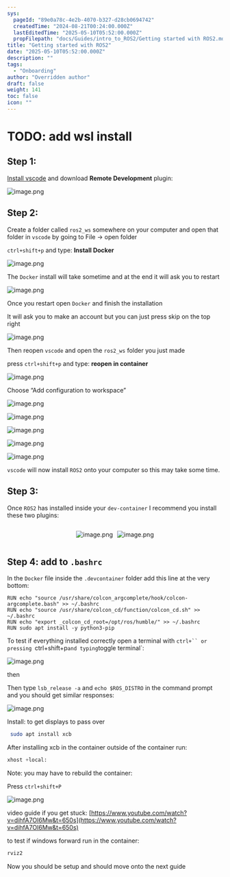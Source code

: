 ```yaml
---
sys:
  pageId: "89e0a78c-4e2b-4070-b327-d28cb0694742"
  createdTime: "2024-08-21T00:24:00.000Z"
  lastEditedTime: "2025-05-10T05:52:00.000Z"
  propFilepath: "docs/Guides/intro_to_ROS2/Getting started with ROS2.md"
title: "Getting started with ROS2"
date: "2025-05-10T05:52:00.000Z"
description: ""
tags:
  - "Onboarding"
author: "Overridden author"
draft: false
weight: 141
toc: false
icon: ""
---
```


# TODO: add wsl install

## Step 1:

[Install vscode](https://code.visualstudio.com/download) and download **Remote Development** plugin:

![image.png](https://prod-files-secure.s3.us-west-2.amazonaws.com/d518164a-d88e-44d1-a4ee-3adb3bd8bce0/efb52993-1881-4a40-b95e-6f020334f022/image.png?X-Amz-Algorithm=AWS4-HMAC-SHA256&X-Amz-Content-Sha256=UNSIGNED-PAYLOAD&X-Amz-Credential=ASIAZI2LB4667VZ364FH%2F20250602%2Fus-west-2%2Fs3%2Faws4_request&X-Amz-Date=20250602T190612Z&X-Amz-Expires=3600&X-Amz-Security-Token=IQoJb3JpZ2luX2VjECsaCXVzLXdlc3QtMiJHMEUCIQCc8TeA04yWHDEesmMIEV4KLujy8kvbyz2%2BUdC0xVLgKwIgdZZqyTm5oVfPQ8b7abf7tViNdVSKGGqK7GtRg2%2F97y4qiAQI9P%2F%2F%2F%2F%2F%2F%2F%2F%2F%2FARAAGgw2Mzc0MjMxODM4MDUiDCLwwcY5v956SljjvyrcA6X7qe%2FuJdhj1y39mmiKFrhYT8EIhkLQ%2FDMgycWw8VBBYc%2FpVZGQ187PrLlcf%2Fy8EI8jaBzmt5ur2SokkoG18mURptTOP%2BfXuGSeKzyvmIbD5Rz5%2BmEx1Wvn%2FPCxihZHMufmnodzS7%2Fvl579vnej9NxkcDXlaE%2FHvzqMISnXK8SqoI86UlosSHGy4sRSVcqAwJLoScUIvoBwj9ng6UVnNQ%2F8ic58ecJJSp0v6GpW4ftFuN%2F5U2TFaw19c44KgDhR5x9q0vD%2FbkgjJKOxbUPyodcIeNeMpSXrS9vEnWbckHCcU%2BX%2FrLIIlIJiYd1DZitRHzbVr5s0QGaXTdau%2B6o6jgtXmV%2FYpPWKwIGUusJ69qTE4C4PqYnmOmgjxyDZ%2BEYm1ZLbhtEy7mzImIDNeP7RYeNRy4KzxXNwN4%2Ftn1X0ZXm%2B54sxQaHeMHDPVgVVi7Q5FT19%2BVHIj3ikTh%2BdFN9anT87T0GhmnEusWoyUP8gVq9R2aiU%2BT7rbyGEk4iN%2BD%2BwvbApWzfmHWg57c7mpVlIc%2BcWK9J8lBy%2BxwFvSmMMcqejdoTJBnZ777%2BW3FiDmjqgXnyy3x6uPOTKr7NXdzyvtunk37bUF36APRAVbMorAhj%2FLfj3sxq3n6mfc%2B%2BOMIDi98EGOqUBxfeBPDCZburV%2BnEDMQRhA5EAtmduFpSNit96LOPI694stDbVFxaw7ZJvdqysuTpyulJcw3nUXNC%2Bkhvr3df0l%2BnFJ2esp5wmJFULsdqDQRVCn%2FpGOmelzBbCYQfICMRPEox5b9SYLWq0FM2hP%2FIzF7sry9eQMW6ZdqyC%2F6DbLjLR76by4oYJ3ixWguFKKXW82HKOQ3lVngCUOJqzFXSE0iG0d%2F4G&X-Amz-Signature=de58f1ca7f5d14a2f41aa00d84bca342f6f7dda7ab69caa4108f36ad973a6922&X-Amz-SignedHeaders=host&x-id=GetObject)

## Step 2:

Create a folder called `ros2_ws` somewhere on your computer and open that folder in `vscode` by going to File → open folder 

`ctrl+shift+p` and type: **Install Docker**

![image.png](https://prod-files-secure.s3.us-west-2.amazonaws.com/d518164a-d88e-44d1-a4ee-3adb3bd8bce0/2269dc0e-1cd5-47ff-bceb-c04ad9b2eab0/image.png?X-Amz-Algorithm=AWS4-HMAC-SHA256&X-Amz-Content-Sha256=UNSIGNED-PAYLOAD&X-Amz-Credential=ASIAZI2LB4667VZ364FH%2F20250602%2Fus-west-2%2Fs3%2Faws4_request&X-Amz-Date=20250602T190612Z&X-Amz-Expires=3600&X-Amz-Security-Token=IQoJb3JpZ2luX2VjECsaCXVzLXdlc3QtMiJHMEUCIQCc8TeA04yWHDEesmMIEV4KLujy8kvbyz2%2BUdC0xVLgKwIgdZZqyTm5oVfPQ8b7abf7tViNdVSKGGqK7GtRg2%2F97y4qiAQI9P%2F%2F%2F%2F%2F%2F%2F%2F%2F%2FARAAGgw2Mzc0MjMxODM4MDUiDCLwwcY5v956SljjvyrcA6X7qe%2FuJdhj1y39mmiKFrhYT8EIhkLQ%2FDMgycWw8VBBYc%2FpVZGQ187PrLlcf%2Fy8EI8jaBzmt5ur2SokkoG18mURptTOP%2BfXuGSeKzyvmIbD5Rz5%2BmEx1Wvn%2FPCxihZHMufmnodzS7%2Fvl579vnej9NxkcDXlaE%2FHvzqMISnXK8SqoI86UlosSHGy4sRSVcqAwJLoScUIvoBwj9ng6UVnNQ%2F8ic58ecJJSp0v6GpW4ftFuN%2F5U2TFaw19c44KgDhR5x9q0vD%2FbkgjJKOxbUPyodcIeNeMpSXrS9vEnWbckHCcU%2BX%2FrLIIlIJiYd1DZitRHzbVr5s0QGaXTdau%2B6o6jgtXmV%2FYpPWKwIGUusJ69qTE4C4PqYnmOmgjxyDZ%2BEYm1ZLbhtEy7mzImIDNeP7RYeNRy4KzxXNwN4%2Ftn1X0ZXm%2B54sxQaHeMHDPVgVVi7Q5FT19%2BVHIj3ikTh%2BdFN9anT87T0GhmnEusWoyUP8gVq9R2aiU%2BT7rbyGEk4iN%2BD%2BwvbApWzfmHWg57c7mpVlIc%2BcWK9J8lBy%2BxwFvSmMMcqejdoTJBnZ777%2BW3FiDmjqgXnyy3x6uPOTKr7NXdzyvtunk37bUF36APRAVbMorAhj%2FLfj3sxq3n6mfc%2B%2BOMIDi98EGOqUBxfeBPDCZburV%2BnEDMQRhA5EAtmduFpSNit96LOPI694stDbVFxaw7ZJvdqysuTpyulJcw3nUXNC%2Bkhvr3df0l%2BnFJ2esp5wmJFULsdqDQRVCn%2FpGOmelzBbCYQfICMRPEox5b9SYLWq0FM2hP%2FIzF7sry9eQMW6ZdqyC%2F6DbLjLR76by4oYJ3ixWguFKKXW82HKOQ3lVngCUOJqzFXSE0iG0d%2F4G&X-Amz-Signature=39aae0bd4a78c463d3da5b9feb240a0323e21b7d0a16b9965fdb220b4e088989&X-Amz-SignedHeaders=host&x-id=GetObject)

The `Docker` install will take sometime and at the end it will ask you to restart

![image.png](https://prod-files-secure.s3.us-west-2.amazonaws.com/d518164a-d88e-44d1-a4ee-3adb3bd8bce0/ed233f78-be33-4b1f-b89c-9c346c0e961e/image.png?X-Amz-Algorithm=AWS4-HMAC-SHA256&X-Amz-Content-Sha256=UNSIGNED-PAYLOAD&X-Amz-Credential=ASIAZI2LB4667VZ364FH%2F20250602%2Fus-west-2%2Fs3%2Faws4_request&X-Amz-Date=20250602T190612Z&X-Amz-Expires=3600&X-Amz-Security-Token=IQoJb3JpZ2luX2VjECsaCXVzLXdlc3QtMiJHMEUCIQCc8TeA04yWHDEesmMIEV4KLujy8kvbyz2%2BUdC0xVLgKwIgdZZqyTm5oVfPQ8b7abf7tViNdVSKGGqK7GtRg2%2F97y4qiAQI9P%2F%2F%2F%2F%2F%2F%2F%2F%2F%2FARAAGgw2Mzc0MjMxODM4MDUiDCLwwcY5v956SljjvyrcA6X7qe%2FuJdhj1y39mmiKFrhYT8EIhkLQ%2FDMgycWw8VBBYc%2FpVZGQ187PrLlcf%2Fy8EI8jaBzmt5ur2SokkoG18mURptTOP%2BfXuGSeKzyvmIbD5Rz5%2BmEx1Wvn%2FPCxihZHMufmnodzS7%2Fvl579vnej9NxkcDXlaE%2FHvzqMISnXK8SqoI86UlosSHGy4sRSVcqAwJLoScUIvoBwj9ng6UVnNQ%2F8ic58ecJJSp0v6GpW4ftFuN%2F5U2TFaw19c44KgDhR5x9q0vD%2FbkgjJKOxbUPyodcIeNeMpSXrS9vEnWbckHCcU%2BX%2FrLIIlIJiYd1DZitRHzbVr5s0QGaXTdau%2B6o6jgtXmV%2FYpPWKwIGUusJ69qTE4C4PqYnmOmgjxyDZ%2BEYm1ZLbhtEy7mzImIDNeP7RYeNRy4KzxXNwN4%2Ftn1X0ZXm%2B54sxQaHeMHDPVgVVi7Q5FT19%2BVHIj3ikTh%2BdFN9anT87T0GhmnEusWoyUP8gVq9R2aiU%2BT7rbyGEk4iN%2BD%2BwvbApWzfmHWg57c7mpVlIc%2BcWK9J8lBy%2BxwFvSmMMcqejdoTJBnZ777%2BW3FiDmjqgXnyy3x6uPOTKr7NXdzyvtunk37bUF36APRAVbMorAhj%2FLfj3sxq3n6mfc%2B%2BOMIDi98EGOqUBxfeBPDCZburV%2BnEDMQRhA5EAtmduFpSNit96LOPI694stDbVFxaw7ZJvdqysuTpyulJcw3nUXNC%2Bkhvr3df0l%2BnFJ2esp5wmJFULsdqDQRVCn%2FpGOmelzBbCYQfICMRPEox5b9SYLWq0FM2hP%2FIzF7sry9eQMW6ZdqyC%2F6DbLjLR76by4oYJ3ixWguFKKXW82HKOQ3lVngCUOJqzFXSE0iG0d%2F4G&X-Amz-Signature=96b50711549520c3d46074c96003c135f5600c5268e881e0a827ac24b3146f85&X-Amz-SignedHeaders=host&x-id=GetObject)

Once you restart open `Docker` and finish the installation

It will ask you to make an account but you can just press skip on the top right

![image.png](https://prod-files-secure.s3.us-west-2.amazonaws.com/d518164a-d88e-44d1-a4ee-3adb3bd8bce0/21010ad9-1659-4fd9-9f59-9932a09b2a3d/image.png?X-Amz-Algorithm=AWS4-HMAC-SHA256&X-Amz-Content-Sha256=UNSIGNED-PAYLOAD&X-Amz-Credential=ASIAZI2LB4667VZ364FH%2F20250602%2Fus-west-2%2Fs3%2Faws4_request&X-Amz-Date=20250602T190612Z&X-Amz-Expires=3600&X-Amz-Security-Token=IQoJb3JpZ2luX2VjECsaCXVzLXdlc3QtMiJHMEUCIQCc8TeA04yWHDEesmMIEV4KLujy8kvbyz2%2BUdC0xVLgKwIgdZZqyTm5oVfPQ8b7abf7tViNdVSKGGqK7GtRg2%2F97y4qiAQI9P%2F%2F%2F%2F%2F%2F%2F%2F%2F%2FARAAGgw2Mzc0MjMxODM4MDUiDCLwwcY5v956SljjvyrcA6X7qe%2FuJdhj1y39mmiKFrhYT8EIhkLQ%2FDMgycWw8VBBYc%2FpVZGQ187PrLlcf%2Fy8EI8jaBzmt5ur2SokkoG18mURptTOP%2BfXuGSeKzyvmIbD5Rz5%2BmEx1Wvn%2FPCxihZHMufmnodzS7%2Fvl579vnej9NxkcDXlaE%2FHvzqMISnXK8SqoI86UlosSHGy4sRSVcqAwJLoScUIvoBwj9ng6UVnNQ%2F8ic58ecJJSp0v6GpW4ftFuN%2F5U2TFaw19c44KgDhR5x9q0vD%2FbkgjJKOxbUPyodcIeNeMpSXrS9vEnWbckHCcU%2BX%2FrLIIlIJiYd1DZitRHzbVr5s0QGaXTdau%2B6o6jgtXmV%2FYpPWKwIGUusJ69qTE4C4PqYnmOmgjxyDZ%2BEYm1ZLbhtEy7mzImIDNeP7RYeNRy4KzxXNwN4%2Ftn1X0ZXm%2B54sxQaHeMHDPVgVVi7Q5FT19%2BVHIj3ikTh%2BdFN9anT87T0GhmnEusWoyUP8gVq9R2aiU%2BT7rbyGEk4iN%2BD%2BwvbApWzfmHWg57c7mpVlIc%2BcWK9J8lBy%2BxwFvSmMMcqejdoTJBnZ777%2BW3FiDmjqgXnyy3x6uPOTKr7NXdzyvtunk37bUF36APRAVbMorAhj%2FLfj3sxq3n6mfc%2B%2BOMIDi98EGOqUBxfeBPDCZburV%2BnEDMQRhA5EAtmduFpSNit96LOPI694stDbVFxaw7ZJvdqysuTpyulJcw3nUXNC%2Bkhvr3df0l%2BnFJ2esp5wmJFULsdqDQRVCn%2FpGOmelzBbCYQfICMRPEox5b9SYLWq0FM2hP%2FIzF7sry9eQMW6ZdqyC%2F6DbLjLR76by4oYJ3ixWguFKKXW82HKOQ3lVngCUOJqzFXSE0iG0d%2F4G&X-Amz-Signature=3c7d3d5f96e99b3f42c033267d79acd82e61ce9e1f7788b33e21d978e9648053&X-Amz-SignedHeaders=host&x-id=GetObject)

Then reopen `vscode` and open the `ros2_ws` folder you just made

press `ctrl+shift+p` and type: **reopen in container**

![image.png](https://prod-files-secure.s3.us-west-2.amazonaws.com/d518164a-d88e-44d1-a4ee-3adb3bd8bce0/4e93b8c2-41ad-488c-8095-c74205196118/image.png?X-Amz-Algorithm=AWS4-HMAC-SHA256&X-Amz-Content-Sha256=UNSIGNED-PAYLOAD&X-Amz-Credential=ASIAZI2LB4667VZ364FH%2F20250602%2Fus-west-2%2Fs3%2Faws4_request&X-Amz-Date=20250602T190612Z&X-Amz-Expires=3600&X-Amz-Security-Token=IQoJb3JpZ2luX2VjECsaCXVzLXdlc3QtMiJHMEUCIQCc8TeA04yWHDEesmMIEV4KLujy8kvbyz2%2BUdC0xVLgKwIgdZZqyTm5oVfPQ8b7abf7tViNdVSKGGqK7GtRg2%2F97y4qiAQI9P%2F%2F%2F%2F%2F%2F%2F%2F%2F%2FARAAGgw2Mzc0MjMxODM4MDUiDCLwwcY5v956SljjvyrcA6X7qe%2FuJdhj1y39mmiKFrhYT8EIhkLQ%2FDMgycWw8VBBYc%2FpVZGQ187PrLlcf%2Fy8EI8jaBzmt5ur2SokkoG18mURptTOP%2BfXuGSeKzyvmIbD5Rz5%2BmEx1Wvn%2FPCxihZHMufmnodzS7%2Fvl579vnej9NxkcDXlaE%2FHvzqMISnXK8SqoI86UlosSHGy4sRSVcqAwJLoScUIvoBwj9ng6UVnNQ%2F8ic58ecJJSp0v6GpW4ftFuN%2F5U2TFaw19c44KgDhR5x9q0vD%2FbkgjJKOxbUPyodcIeNeMpSXrS9vEnWbckHCcU%2BX%2FrLIIlIJiYd1DZitRHzbVr5s0QGaXTdau%2B6o6jgtXmV%2FYpPWKwIGUusJ69qTE4C4PqYnmOmgjxyDZ%2BEYm1ZLbhtEy7mzImIDNeP7RYeNRy4KzxXNwN4%2Ftn1X0ZXm%2B54sxQaHeMHDPVgVVi7Q5FT19%2BVHIj3ikTh%2BdFN9anT87T0GhmnEusWoyUP8gVq9R2aiU%2BT7rbyGEk4iN%2BD%2BwvbApWzfmHWg57c7mpVlIc%2BcWK9J8lBy%2BxwFvSmMMcqejdoTJBnZ777%2BW3FiDmjqgXnyy3x6uPOTKr7NXdzyvtunk37bUF36APRAVbMorAhj%2FLfj3sxq3n6mfc%2B%2BOMIDi98EGOqUBxfeBPDCZburV%2BnEDMQRhA5EAtmduFpSNit96LOPI694stDbVFxaw7ZJvdqysuTpyulJcw3nUXNC%2Bkhvr3df0l%2BnFJ2esp5wmJFULsdqDQRVCn%2FpGOmelzBbCYQfICMRPEox5b9SYLWq0FM2hP%2FIzF7sry9eQMW6ZdqyC%2F6DbLjLR76by4oYJ3ixWguFKKXW82HKOQ3lVngCUOJqzFXSE0iG0d%2F4G&X-Amz-Signature=67e9812cf1f2c6a89e480805d0432235cd8594d33867fca71219406bd0fe4818&X-Amz-SignedHeaders=host&x-id=GetObject)

Choose “Add configuration to workspace”

![image.png](https://prod-files-secure.s3.us-west-2.amazonaws.com/d518164a-d88e-44d1-a4ee-3adb3bd8bce0/9560b282-5060-4989-ba37-97e7b2c22476/image.png?X-Amz-Algorithm=AWS4-HMAC-SHA256&X-Amz-Content-Sha256=UNSIGNED-PAYLOAD&X-Amz-Credential=ASIAZI2LB4667VZ364FH%2F20250602%2Fus-west-2%2Fs3%2Faws4_request&X-Amz-Date=20250602T190612Z&X-Amz-Expires=3600&X-Amz-Security-Token=IQoJb3JpZ2luX2VjECsaCXVzLXdlc3QtMiJHMEUCIQCc8TeA04yWHDEesmMIEV4KLujy8kvbyz2%2BUdC0xVLgKwIgdZZqyTm5oVfPQ8b7abf7tViNdVSKGGqK7GtRg2%2F97y4qiAQI9P%2F%2F%2F%2F%2F%2F%2F%2F%2F%2FARAAGgw2Mzc0MjMxODM4MDUiDCLwwcY5v956SljjvyrcA6X7qe%2FuJdhj1y39mmiKFrhYT8EIhkLQ%2FDMgycWw8VBBYc%2FpVZGQ187PrLlcf%2Fy8EI8jaBzmt5ur2SokkoG18mURptTOP%2BfXuGSeKzyvmIbD5Rz5%2BmEx1Wvn%2FPCxihZHMufmnodzS7%2Fvl579vnej9NxkcDXlaE%2FHvzqMISnXK8SqoI86UlosSHGy4sRSVcqAwJLoScUIvoBwj9ng6UVnNQ%2F8ic58ecJJSp0v6GpW4ftFuN%2F5U2TFaw19c44KgDhR5x9q0vD%2FbkgjJKOxbUPyodcIeNeMpSXrS9vEnWbckHCcU%2BX%2FrLIIlIJiYd1DZitRHzbVr5s0QGaXTdau%2B6o6jgtXmV%2FYpPWKwIGUusJ69qTE4C4PqYnmOmgjxyDZ%2BEYm1ZLbhtEy7mzImIDNeP7RYeNRy4KzxXNwN4%2Ftn1X0ZXm%2B54sxQaHeMHDPVgVVi7Q5FT19%2BVHIj3ikTh%2BdFN9anT87T0GhmnEusWoyUP8gVq9R2aiU%2BT7rbyGEk4iN%2BD%2BwvbApWzfmHWg57c7mpVlIc%2BcWK9J8lBy%2BxwFvSmMMcqejdoTJBnZ777%2BW3FiDmjqgXnyy3x6uPOTKr7NXdzyvtunk37bUF36APRAVbMorAhj%2FLfj3sxq3n6mfc%2B%2BOMIDi98EGOqUBxfeBPDCZburV%2BnEDMQRhA5EAtmduFpSNit96LOPI694stDbVFxaw7ZJvdqysuTpyulJcw3nUXNC%2Bkhvr3df0l%2BnFJ2esp5wmJFULsdqDQRVCn%2FpGOmelzBbCYQfICMRPEox5b9SYLWq0FM2hP%2FIzF7sry9eQMW6ZdqyC%2F6DbLjLR76by4oYJ3ixWguFKKXW82HKOQ3lVngCUOJqzFXSE0iG0d%2F4G&X-Amz-Signature=eb5a37b9601dac0373caa20c855bd8fdb6a609e36b0e01c42d4416648edad39b&X-Amz-SignedHeaders=host&x-id=GetObject)

![image.png](https://prod-files-secure.s3.us-west-2.amazonaws.com/d518164a-d88e-44d1-a4ee-3adb3bd8bce0/2ee63f81-886b-48e8-a553-dc6e5eac99e4/image.png?X-Amz-Algorithm=AWS4-HMAC-SHA256&X-Amz-Content-Sha256=UNSIGNED-PAYLOAD&X-Amz-Credential=ASIAZI2LB4667VZ364FH%2F20250602%2Fus-west-2%2Fs3%2Faws4_request&X-Amz-Date=20250602T190612Z&X-Amz-Expires=3600&X-Amz-Security-Token=IQoJb3JpZ2luX2VjECsaCXVzLXdlc3QtMiJHMEUCIQCc8TeA04yWHDEesmMIEV4KLujy8kvbyz2%2BUdC0xVLgKwIgdZZqyTm5oVfPQ8b7abf7tViNdVSKGGqK7GtRg2%2F97y4qiAQI9P%2F%2F%2F%2F%2F%2F%2F%2F%2F%2FARAAGgw2Mzc0MjMxODM4MDUiDCLwwcY5v956SljjvyrcA6X7qe%2FuJdhj1y39mmiKFrhYT8EIhkLQ%2FDMgycWw8VBBYc%2FpVZGQ187PrLlcf%2Fy8EI8jaBzmt5ur2SokkoG18mURptTOP%2BfXuGSeKzyvmIbD5Rz5%2BmEx1Wvn%2FPCxihZHMufmnodzS7%2Fvl579vnej9NxkcDXlaE%2FHvzqMISnXK8SqoI86UlosSHGy4sRSVcqAwJLoScUIvoBwj9ng6UVnNQ%2F8ic58ecJJSp0v6GpW4ftFuN%2F5U2TFaw19c44KgDhR5x9q0vD%2FbkgjJKOxbUPyodcIeNeMpSXrS9vEnWbckHCcU%2BX%2FrLIIlIJiYd1DZitRHzbVr5s0QGaXTdau%2B6o6jgtXmV%2FYpPWKwIGUusJ69qTE4C4PqYnmOmgjxyDZ%2BEYm1ZLbhtEy7mzImIDNeP7RYeNRy4KzxXNwN4%2Ftn1X0ZXm%2B54sxQaHeMHDPVgVVi7Q5FT19%2BVHIj3ikTh%2BdFN9anT87T0GhmnEusWoyUP8gVq9R2aiU%2BT7rbyGEk4iN%2BD%2BwvbApWzfmHWg57c7mpVlIc%2BcWK9J8lBy%2BxwFvSmMMcqejdoTJBnZ777%2BW3FiDmjqgXnyy3x6uPOTKr7NXdzyvtunk37bUF36APRAVbMorAhj%2FLfj3sxq3n6mfc%2B%2BOMIDi98EGOqUBxfeBPDCZburV%2BnEDMQRhA5EAtmduFpSNit96LOPI694stDbVFxaw7ZJvdqysuTpyulJcw3nUXNC%2Bkhvr3df0l%2BnFJ2esp5wmJFULsdqDQRVCn%2FpGOmelzBbCYQfICMRPEox5b9SYLWq0FM2hP%2FIzF7sry9eQMW6ZdqyC%2F6DbLjLR76by4oYJ3ixWguFKKXW82HKOQ3lVngCUOJqzFXSE0iG0d%2F4G&X-Amz-Signature=6b5ef0d2515735b242fac47f1c9c0c9d2ffe8f3206467b8542270f4de2109a4c&X-Amz-SignedHeaders=host&x-id=GetObject)

![image.png](https://prod-files-secure.s3.us-west-2.amazonaws.com/d518164a-d88e-44d1-a4ee-3adb3bd8bce0/ae1580b2-b048-407e-aed9-b584224a7a04/image.png?X-Amz-Algorithm=AWS4-HMAC-SHA256&X-Amz-Content-Sha256=UNSIGNED-PAYLOAD&X-Amz-Credential=ASIAZI2LB4667VZ364FH%2F20250602%2Fus-west-2%2Fs3%2Faws4_request&X-Amz-Date=20250602T190612Z&X-Amz-Expires=3600&X-Amz-Security-Token=IQoJb3JpZ2luX2VjECsaCXVzLXdlc3QtMiJHMEUCIQCc8TeA04yWHDEesmMIEV4KLujy8kvbyz2%2BUdC0xVLgKwIgdZZqyTm5oVfPQ8b7abf7tViNdVSKGGqK7GtRg2%2F97y4qiAQI9P%2F%2F%2F%2F%2F%2F%2F%2F%2F%2FARAAGgw2Mzc0MjMxODM4MDUiDCLwwcY5v956SljjvyrcA6X7qe%2FuJdhj1y39mmiKFrhYT8EIhkLQ%2FDMgycWw8VBBYc%2FpVZGQ187PrLlcf%2Fy8EI8jaBzmt5ur2SokkoG18mURptTOP%2BfXuGSeKzyvmIbD5Rz5%2BmEx1Wvn%2FPCxihZHMufmnodzS7%2Fvl579vnej9NxkcDXlaE%2FHvzqMISnXK8SqoI86UlosSHGy4sRSVcqAwJLoScUIvoBwj9ng6UVnNQ%2F8ic58ecJJSp0v6GpW4ftFuN%2F5U2TFaw19c44KgDhR5x9q0vD%2FbkgjJKOxbUPyodcIeNeMpSXrS9vEnWbckHCcU%2BX%2FrLIIlIJiYd1DZitRHzbVr5s0QGaXTdau%2B6o6jgtXmV%2FYpPWKwIGUusJ69qTE4C4PqYnmOmgjxyDZ%2BEYm1ZLbhtEy7mzImIDNeP7RYeNRy4KzxXNwN4%2Ftn1X0ZXm%2B54sxQaHeMHDPVgVVi7Q5FT19%2BVHIj3ikTh%2BdFN9anT87T0GhmnEusWoyUP8gVq9R2aiU%2BT7rbyGEk4iN%2BD%2BwvbApWzfmHWg57c7mpVlIc%2BcWK9J8lBy%2BxwFvSmMMcqejdoTJBnZ777%2BW3FiDmjqgXnyy3x6uPOTKr7NXdzyvtunk37bUF36APRAVbMorAhj%2FLfj3sxq3n6mfc%2B%2BOMIDi98EGOqUBxfeBPDCZburV%2BnEDMQRhA5EAtmduFpSNit96LOPI694stDbVFxaw7ZJvdqysuTpyulJcw3nUXNC%2Bkhvr3df0l%2BnFJ2esp5wmJFULsdqDQRVCn%2FpGOmelzBbCYQfICMRPEox5b9SYLWq0FM2hP%2FIzF7sry9eQMW6ZdqyC%2F6DbLjLR76by4oYJ3ixWguFKKXW82HKOQ3lVngCUOJqzFXSE0iG0d%2F4G&X-Amz-Signature=bd4366b066603c94b745aaed30de3a262f811ed3a1a38d5a3ce842296f0ce46f&X-Amz-SignedHeaders=host&x-id=GetObject)

![image.png](https://prod-files-secure.s3.us-west-2.amazonaws.com/d518164a-d88e-44d1-a4ee-3adb3bd8bce0/53255b28-f75e-430f-b9e3-c0ac8577e42b/image.png?X-Amz-Algorithm=AWS4-HMAC-SHA256&X-Amz-Content-Sha256=UNSIGNED-PAYLOAD&X-Amz-Credential=ASIAZI2LB4667VZ364FH%2F20250602%2Fus-west-2%2Fs3%2Faws4_request&X-Amz-Date=20250602T190612Z&X-Amz-Expires=3600&X-Amz-Security-Token=IQoJb3JpZ2luX2VjECsaCXVzLXdlc3QtMiJHMEUCIQCc8TeA04yWHDEesmMIEV4KLujy8kvbyz2%2BUdC0xVLgKwIgdZZqyTm5oVfPQ8b7abf7tViNdVSKGGqK7GtRg2%2F97y4qiAQI9P%2F%2F%2F%2F%2F%2F%2F%2F%2F%2FARAAGgw2Mzc0MjMxODM4MDUiDCLwwcY5v956SljjvyrcA6X7qe%2FuJdhj1y39mmiKFrhYT8EIhkLQ%2FDMgycWw8VBBYc%2FpVZGQ187PrLlcf%2Fy8EI8jaBzmt5ur2SokkoG18mURptTOP%2BfXuGSeKzyvmIbD5Rz5%2BmEx1Wvn%2FPCxihZHMufmnodzS7%2Fvl579vnej9NxkcDXlaE%2FHvzqMISnXK8SqoI86UlosSHGy4sRSVcqAwJLoScUIvoBwj9ng6UVnNQ%2F8ic58ecJJSp0v6GpW4ftFuN%2F5U2TFaw19c44KgDhR5x9q0vD%2FbkgjJKOxbUPyodcIeNeMpSXrS9vEnWbckHCcU%2BX%2FrLIIlIJiYd1DZitRHzbVr5s0QGaXTdau%2B6o6jgtXmV%2FYpPWKwIGUusJ69qTE4C4PqYnmOmgjxyDZ%2BEYm1ZLbhtEy7mzImIDNeP7RYeNRy4KzxXNwN4%2Ftn1X0ZXm%2B54sxQaHeMHDPVgVVi7Q5FT19%2BVHIj3ikTh%2BdFN9anT87T0GhmnEusWoyUP8gVq9R2aiU%2BT7rbyGEk4iN%2BD%2BwvbApWzfmHWg57c7mpVlIc%2BcWK9J8lBy%2BxwFvSmMMcqejdoTJBnZ777%2BW3FiDmjqgXnyy3x6uPOTKr7NXdzyvtunk37bUF36APRAVbMorAhj%2FLfj3sxq3n6mfc%2B%2BOMIDi98EGOqUBxfeBPDCZburV%2BnEDMQRhA5EAtmduFpSNit96LOPI694stDbVFxaw7ZJvdqysuTpyulJcw3nUXNC%2Bkhvr3df0l%2BnFJ2esp5wmJFULsdqDQRVCn%2FpGOmelzBbCYQfICMRPEox5b9SYLWq0FM2hP%2FIzF7sry9eQMW6ZdqyC%2F6DbLjLR76by4oYJ3ixWguFKKXW82HKOQ3lVngCUOJqzFXSE0iG0d%2F4G&X-Amz-Signature=bf5bc6c82ea8188f71abc08cca67ec301578d03bdf4d5731c9e65ae83fdf45ee&X-Amz-SignedHeaders=host&x-id=GetObject)

![image.png](https://prod-files-secure.s3.us-west-2.amazonaws.com/d518164a-d88e-44d1-a4ee-3adb3bd8bce0/7c562767-5af9-4ffb-97d1-327bcdf4ee00/image.png?X-Amz-Algorithm=AWS4-HMAC-SHA256&X-Amz-Content-Sha256=UNSIGNED-PAYLOAD&X-Amz-Credential=ASIAZI2LB4667VZ364FH%2F20250602%2Fus-west-2%2Fs3%2Faws4_request&X-Amz-Date=20250602T190612Z&X-Amz-Expires=3600&X-Amz-Security-Token=IQoJb3JpZ2luX2VjECsaCXVzLXdlc3QtMiJHMEUCIQCc8TeA04yWHDEesmMIEV4KLujy8kvbyz2%2BUdC0xVLgKwIgdZZqyTm5oVfPQ8b7abf7tViNdVSKGGqK7GtRg2%2F97y4qiAQI9P%2F%2F%2F%2F%2F%2F%2F%2F%2F%2FARAAGgw2Mzc0MjMxODM4MDUiDCLwwcY5v956SljjvyrcA6X7qe%2FuJdhj1y39mmiKFrhYT8EIhkLQ%2FDMgycWw8VBBYc%2FpVZGQ187PrLlcf%2Fy8EI8jaBzmt5ur2SokkoG18mURptTOP%2BfXuGSeKzyvmIbD5Rz5%2BmEx1Wvn%2FPCxihZHMufmnodzS7%2Fvl579vnej9NxkcDXlaE%2FHvzqMISnXK8SqoI86UlosSHGy4sRSVcqAwJLoScUIvoBwj9ng6UVnNQ%2F8ic58ecJJSp0v6GpW4ftFuN%2F5U2TFaw19c44KgDhR5x9q0vD%2FbkgjJKOxbUPyodcIeNeMpSXrS9vEnWbckHCcU%2BX%2FrLIIlIJiYd1DZitRHzbVr5s0QGaXTdau%2B6o6jgtXmV%2FYpPWKwIGUusJ69qTE4C4PqYnmOmgjxyDZ%2BEYm1ZLbhtEy7mzImIDNeP7RYeNRy4KzxXNwN4%2Ftn1X0ZXm%2B54sxQaHeMHDPVgVVi7Q5FT19%2BVHIj3ikTh%2BdFN9anT87T0GhmnEusWoyUP8gVq9R2aiU%2BT7rbyGEk4iN%2BD%2BwvbApWzfmHWg57c7mpVlIc%2BcWK9J8lBy%2BxwFvSmMMcqejdoTJBnZ777%2BW3FiDmjqgXnyy3x6uPOTKr7NXdzyvtunk37bUF36APRAVbMorAhj%2FLfj3sxq3n6mfc%2B%2BOMIDi98EGOqUBxfeBPDCZburV%2BnEDMQRhA5EAtmduFpSNit96LOPI694stDbVFxaw7ZJvdqysuTpyulJcw3nUXNC%2Bkhvr3df0l%2BnFJ2esp5wmJFULsdqDQRVCn%2FpGOmelzBbCYQfICMRPEox5b9SYLWq0FM2hP%2FIzF7sry9eQMW6ZdqyC%2F6DbLjLR76by4oYJ3ixWguFKKXW82HKOQ3lVngCUOJqzFXSE0iG0d%2F4G&X-Amz-Signature=733d04cb6130741caa08944e75ead4b09d888851cd90970ab6221db2d702747d&X-Amz-SignedHeaders=host&x-id=GetObject)

`vscode` will now install `ROS2` onto your computer so this may take some time.

## Step 3:

Once `ROS2` has installed inside your `dev-container` I recommend you install these two plugins:

<div style="display: flex;flex-direction: row; column-gap:10px; max-width: 630px;justify-content: center;">
<div>

![image.png](https://prod-files-secure.s3.us-west-2.amazonaws.com/d518164a-d88e-44d1-a4ee-3adb3bd8bce0/3fc3d550-5a54-4ba1-ba6b-faa01cdb7369/image.png?X-Amz-Algorithm=AWS4-HMAC-SHA256&X-Amz-Content-Sha256=UNSIGNED-PAYLOAD&X-Amz-Credential=ASIAZI2LB466SU2IRFAJ%2F20250602%2Fus-west-2%2Fs3%2Faws4_request&X-Amz-Date=20250602T190619Z&X-Amz-Expires=3600&X-Amz-Security-Token=IQoJb3JpZ2luX2VjECsaCXVzLXdlc3QtMiJGMEQCIDulz0VCUd55BOs4%2FDcRlTxPBIC91SxyhkDXmgVC%2BLZ%2BAiBFgsytCL0wCcYRlCDg96Ln1ojyMAMgGuklI%2Bw9dp45EiqIBAj0%2F%2F%2F%2F%2F%2F%2F%2F%2F%2F8BEAAaDDYzNzQyMzE4MzgwNSIMFTSFrSKb5%2BESgGDJKtwDy6VSFvK%2FUUZew1bw170Wt0tixzR7HDH8V4Zj6O%2Fa6Mr0wAObMgOvWzItYDYCBIJNCbw9wgJ9X93zOvA1K5UQu2OElMqoUfLpw6DUvGO4HvTV%2BF%2FFs%2BEnsux%2FwihHFn6MBmx7vXnZ4pcqfrNp3EPngEqinD%2BzTEp5diLPSfwELidRspeLMXnzI2BEPjXdpzunRMZ0tvxVZ6zWd32P109Ug9q41i7C5lL1HkSGdORfNByZXbGGUwZXF4krnvwozS22Kg7rsDPBIxNVE%2Fy8E9chEKOZidvS4NnMAlY0n%2FZsQ8JDfF%2FNKT3BlkO95irs5nxZ2Cm9Qy%2Bn2SveADtqNG2TZbiWNhlIAP%2BoqsXpKB2i5n5%2F%2F8kE6gEO96DZPWyrj5i9J97qzy0rGThaHcvbb7PetbY5eRJsGaOti6JX%2FllfznQ938zwUsDY2D8GH5sIQGgKuCZBDRi0Np1imV1xf%2FQAT2xuFXOQ9PpcgcjdLgcSflefpSJ%2F%2BxvI61blwsivIz%2BICCwMRsuBqU9%2BeAKhg%2Fygg3uQBYL%2BWlr0M8mqQ1D6zAPU8rZZKaTSV1r9xtNPQL5KhbjEZzqgoCLkOldemnZsWozAKefwLMdCeMRJrbnlTRbXtZ%2F1gTatK64YFlowg%2BL3wQY6pgFthwXWa9uY46GMbKfj98r%2BFesBLKhOEDqykmQUgHHJIcqJZRFxHWGZGJGvEoFuD6QhxrcWPB4bMsWqLDGnS8pIypeIxoijlKWlIPPF1o80JuYIGj0p5FAqz6pncXvkMYDOas%2BmQ4lBb%2Bi2qImUgVN%2FG2zONkZUaencEbH7f1z03szAMYC6mmG982ov6CDRhIInhLoINpOXikgE%2BbVYTdB%2BLcy9gHOa&X-Amz-Signature=30a8d3cb1c66d9f864925fd734443cfcc4c41c05ab25fba6f4fe7af3f0b99676&X-Amz-SignedHeaders=host&x-id=GetObject)

</div>
<div>

![image.png](https://prod-files-secure.s3.us-west-2.amazonaws.com/d518164a-d88e-44d1-a4ee-3adb3bd8bce0/d994cc66-13c2-4093-a5a3-f84cf4601a82/image.png?X-Amz-Algorithm=AWS4-HMAC-SHA256&X-Amz-Content-Sha256=UNSIGNED-PAYLOAD&X-Amz-Credential=ASIAZI2LB466VMZZ3KQU%2F20250602%2Fus-west-2%2Fs3%2Faws4_request&X-Amz-Date=20250602T190619Z&X-Amz-Expires=3600&X-Amz-Security-Token=IQoJb3JpZ2luX2VjECsaCXVzLXdlc3QtMiJIMEYCIQCCXR%2B3lU2tzXDlCWBINaO%2FB5NlXgTlWoXvoKcSkm64jQIhALMLI3SFoXIVne519MvRXWsgZa0TCYhHqLgGTnnApRlmKogECPT%2F%2F%2F%2F%2F%2F%2F%2F%2F%2FwEQABoMNjM3NDIzMTgzODA1Igz8xw3Hv7hirR02mB4q3AODGf4KI5tBu%2F3bXbbXaxluVrmZ7hVjChvY2Q%2BMxIn0umSTgCDg6kbMF6cCmt2IVh7kyYCRMSHdc7OpfBBXudqovo2Ab3rGWJq2pefG4l4xmqOdebj%2FJE34XMyVl5EM5JfqRDOrpJgUaEgfO73olLdxJINsGMQih3NethtrL%2FVpovzL0iUkxsNleiSC71q6trt82W%2FzYXoFAnvGnsAKLYISwNGoFvIxbqPddbRef%2FzPdmY3wP2ixQ8TgQP5La0mkREPaUd3fz5rISMpYUN50VqfgHjK31OR0LoRBW%2B0iv%2FCsx%2BajPrMi29hSK4axz3N35UtFwgRYjPwLHU8luEwQfDHA2zwzHElWVDKiNxiiZq83RBSYYVJIFar%2BV7q%2FsBLs89VPpE2RaKIn4CdWhgb4neyRF9nTJ6ZvXg%2FhAS7cm6aYAgXKuOMt2Lw%2FTuOocsypCRIaph70bqBqvrTG4bMDidl0dHPVWimuQkb5CTt4Ba5D018b3z%2BW9xqFf8MSuIWtISdZxj%2B7b423o%2FTbtl6CbUGgoHn4ASshOrMOyJf5KSwuxwAWSvZKQ5vdlafh8nvTQflwHPRhPR2xwFiUFML5bRIPuIghTfP5PwNbfwA1%2F5aWkE9aik6TVlGcMNSZDCO4vfBBjqkAYnSP2u9zBBopBace9LCkfxz2kLApRDODchXmKXNDSsWV9GzlN3ZGe6bdOywEGvdcxrImVg2pp4QBAEiT7PX30G%2FVtpa8mayz9jakU7OdL1DeF1D62rutu%2FDVf6Ls9q%2FfHOVDbawCEC3dG5VHzEPBLinCzP0HhOy0VlgUIqBDycKJK3EVtVL5o4ow4D5wkSCLZ5rc7SNKNrFMvkR3k%2BkV0RIZadM&X-Amz-Signature=519905fe8751d5f0c0141cd940ea45bfe435ab4b4e3828c9bdb88fd7bc620c78&X-Amz-SignedHeaders=host&x-id=GetObject)

</div>
</div>

## Step 4: add to `.bashrc`

In the `Docker` file inside the `.devcontainer` folder add this line at the very bottom: 

```docker
RUN echo "source /usr/share/colcon_argcomplete/hook/colcon-argcomplete.bash" >> ~/.bashrc
RUN echo "source /usr/share/colcon_cd/function/colcon_cd.sh" >> ~/.bashrc
RUN echo "export _colcon_cd_root=/opt/ros/humble/" >> ~/.bashrc
RUN sudo apt install -y python3-pip 
```

To test if everything installed correctly open a terminal with `ctrl+`` or pressing `ctrl+shift+p` and typing `toggle terminal`:

![image.png](https://prod-files-secure.s3.us-west-2.amazonaws.com/d518164a-d88e-44d1-a4ee-3adb3bd8bce0/6a4943d8-b04e-4c02-9a58-775f3384d1a5/image.png?X-Amz-Algorithm=AWS4-HMAC-SHA256&X-Amz-Content-Sha256=UNSIGNED-PAYLOAD&X-Amz-Credential=ASIAZI2LB4667VZ364FH%2F20250602%2Fus-west-2%2Fs3%2Faws4_request&X-Amz-Date=20250602T190612Z&X-Amz-Expires=3600&X-Amz-Security-Token=IQoJb3JpZ2luX2VjECsaCXVzLXdlc3QtMiJHMEUCIQCc8TeA04yWHDEesmMIEV4KLujy8kvbyz2%2BUdC0xVLgKwIgdZZqyTm5oVfPQ8b7abf7tViNdVSKGGqK7GtRg2%2F97y4qiAQI9P%2F%2F%2F%2F%2F%2F%2F%2F%2F%2FARAAGgw2Mzc0MjMxODM4MDUiDCLwwcY5v956SljjvyrcA6X7qe%2FuJdhj1y39mmiKFrhYT8EIhkLQ%2FDMgycWw8VBBYc%2FpVZGQ187PrLlcf%2Fy8EI8jaBzmt5ur2SokkoG18mURptTOP%2BfXuGSeKzyvmIbD5Rz5%2BmEx1Wvn%2FPCxihZHMufmnodzS7%2Fvl579vnej9NxkcDXlaE%2FHvzqMISnXK8SqoI86UlosSHGy4sRSVcqAwJLoScUIvoBwj9ng6UVnNQ%2F8ic58ecJJSp0v6GpW4ftFuN%2F5U2TFaw19c44KgDhR5x9q0vD%2FbkgjJKOxbUPyodcIeNeMpSXrS9vEnWbckHCcU%2BX%2FrLIIlIJiYd1DZitRHzbVr5s0QGaXTdau%2B6o6jgtXmV%2FYpPWKwIGUusJ69qTE4C4PqYnmOmgjxyDZ%2BEYm1ZLbhtEy7mzImIDNeP7RYeNRy4KzxXNwN4%2Ftn1X0ZXm%2B54sxQaHeMHDPVgVVi7Q5FT19%2BVHIj3ikTh%2BdFN9anT87T0GhmnEusWoyUP8gVq9R2aiU%2BT7rbyGEk4iN%2BD%2BwvbApWzfmHWg57c7mpVlIc%2BcWK9J8lBy%2BxwFvSmMMcqejdoTJBnZ777%2BW3FiDmjqgXnyy3x6uPOTKr7NXdzyvtunk37bUF36APRAVbMorAhj%2FLfj3sxq3n6mfc%2B%2BOMIDi98EGOqUBxfeBPDCZburV%2BnEDMQRhA5EAtmduFpSNit96LOPI694stDbVFxaw7ZJvdqysuTpyulJcw3nUXNC%2Bkhvr3df0l%2BnFJ2esp5wmJFULsdqDQRVCn%2FpGOmelzBbCYQfICMRPEox5b9SYLWq0FM2hP%2FIzF7sry9eQMW6ZdqyC%2F6DbLjLR76by4oYJ3ixWguFKKXW82HKOQ3lVngCUOJqzFXSE0iG0d%2F4G&X-Amz-Signature=ea4e1b49e748d3970724985f9e047781a9f4b6b96308d0fcb0a586b612798ac8&X-Amz-SignedHeaders=host&x-id=GetObject)

then 

Then type `lsb_release -a` and `echo $ROS_DISTRO` in the command prompt and you should get similar responses:

![image.png](https://prod-files-secure.s3.us-west-2.amazonaws.com/d518164a-d88e-44d1-a4ee-3adb3bd8bce0/3e635dec-a805-4e85-8b9e-d000e5b71a4e/image.png?X-Amz-Algorithm=AWS4-HMAC-SHA256&X-Amz-Content-Sha256=UNSIGNED-PAYLOAD&X-Amz-Credential=ASIAZI2LB4667VZ364FH%2F20250602%2Fus-west-2%2Fs3%2Faws4_request&X-Amz-Date=20250602T190612Z&X-Amz-Expires=3600&X-Amz-Security-Token=IQoJb3JpZ2luX2VjECsaCXVzLXdlc3QtMiJHMEUCIQCc8TeA04yWHDEesmMIEV4KLujy8kvbyz2%2BUdC0xVLgKwIgdZZqyTm5oVfPQ8b7abf7tViNdVSKGGqK7GtRg2%2F97y4qiAQI9P%2F%2F%2F%2F%2F%2F%2F%2F%2F%2FARAAGgw2Mzc0MjMxODM4MDUiDCLwwcY5v956SljjvyrcA6X7qe%2FuJdhj1y39mmiKFrhYT8EIhkLQ%2FDMgycWw8VBBYc%2FpVZGQ187PrLlcf%2Fy8EI8jaBzmt5ur2SokkoG18mURptTOP%2BfXuGSeKzyvmIbD5Rz5%2BmEx1Wvn%2FPCxihZHMufmnodzS7%2Fvl579vnej9NxkcDXlaE%2FHvzqMISnXK8SqoI86UlosSHGy4sRSVcqAwJLoScUIvoBwj9ng6UVnNQ%2F8ic58ecJJSp0v6GpW4ftFuN%2F5U2TFaw19c44KgDhR5x9q0vD%2FbkgjJKOxbUPyodcIeNeMpSXrS9vEnWbckHCcU%2BX%2FrLIIlIJiYd1DZitRHzbVr5s0QGaXTdau%2B6o6jgtXmV%2FYpPWKwIGUusJ69qTE4C4PqYnmOmgjxyDZ%2BEYm1ZLbhtEy7mzImIDNeP7RYeNRy4KzxXNwN4%2Ftn1X0ZXm%2B54sxQaHeMHDPVgVVi7Q5FT19%2BVHIj3ikTh%2BdFN9anT87T0GhmnEusWoyUP8gVq9R2aiU%2BT7rbyGEk4iN%2BD%2BwvbApWzfmHWg57c7mpVlIc%2BcWK9J8lBy%2BxwFvSmMMcqejdoTJBnZ777%2BW3FiDmjqgXnyy3x6uPOTKr7NXdzyvtunk37bUF36APRAVbMorAhj%2FLfj3sxq3n6mfc%2B%2BOMIDi98EGOqUBxfeBPDCZburV%2BnEDMQRhA5EAtmduFpSNit96LOPI694stDbVFxaw7ZJvdqysuTpyulJcw3nUXNC%2Bkhvr3df0l%2BnFJ2esp5wmJFULsdqDQRVCn%2FpGOmelzBbCYQfICMRPEox5b9SYLWq0FM2hP%2FIzF7sry9eQMW6ZdqyC%2F6DbLjLR76by4oYJ3ixWguFKKXW82HKOQ3lVngCUOJqzFXSE0iG0d%2F4G&X-Amz-Signature=c7c2899f9a667bcdcc528bf2063d234e8fd8a58f6f828a1fe115c6a132c519f5&X-Amz-SignedHeaders=host&x-id=GetObject)

Install:  to get displays to pass over

```bash
 sudo apt install xcb
```

After installing xcb in the container outside of the container run:

```python
xhost +local:
```

Note: you may have to rebuild the container:

Press `ctrl+shift+P`

![image.png](https://prod-files-secure.s3.us-west-2.amazonaws.com/d518164a-d88e-44d1-a4ee-3adb3bd8bce0/6c2be660-2618-4c38-9c26-53554f7a0b7b/image.png?X-Amz-Algorithm=AWS4-HMAC-SHA256&X-Amz-Content-Sha256=UNSIGNED-PAYLOAD&X-Amz-Credential=ASIAZI2LB4667VZ364FH%2F20250602%2Fus-west-2%2Fs3%2Faws4_request&X-Amz-Date=20250602T190612Z&X-Amz-Expires=3600&X-Amz-Security-Token=IQoJb3JpZ2luX2VjECsaCXVzLXdlc3QtMiJHMEUCIQCc8TeA04yWHDEesmMIEV4KLujy8kvbyz2%2BUdC0xVLgKwIgdZZqyTm5oVfPQ8b7abf7tViNdVSKGGqK7GtRg2%2F97y4qiAQI9P%2F%2F%2F%2F%2F%2F%2F%2F%2F%2FARAAGgw2Mzc0MjMxODM4MDUiDCLwwcY5v956SljjvyrcA6X7qe%2FuJdhj1y39mmiKFrhYT8EIhkLQ%2FDMgycWw8VBBYc%2FpVZGQ187PrLlcf%2Fy8EI8jaBzmt5ur2SokkoG18mURptTOP%2BfXuGSeKzyvmIbD5Rz5%2BmEx1Wvn%2FPCxihZHMufmnodzS7%2Fvl579vnej9NxkcDXlaE%2FHvzqMISnXK8SqoI86UlosSHGy4sRSVcqAwJLoScUIvoBwj9ng6UVnNQ%2F8ic58ecJJSp0v6GpW4ftFuN%2F5U2TFaw19c44KgDhR5x9q0vD%2FbkgjJKOxbUPyodcIeNeMpSXrS9vEnWbckHCcU%2BX%2FrLIIlIJiYd1DZitRHzbVr5s0QGaXTdau%2B6o6jgtXmV%2FYpPWKwIGUusJ69qTE4C4PqYnmOmgjxyDZ%2BEYm1ZLbhtEy7mzImIDNeP7RYeNRy4KzxXNwN4%2Ftn1X0ZXm%2B54sxQaHeMHDPVgVVi7Q5FT19%2BVHIj3ikTh%2BdFN9anT87T0GhmnEusWoyUP8gVq9R2aiU%2BT7rbyGEk4iN%2BD%2BwvbApWzfmHWg57c7mpVlIc%2BcWK9J8lBy%2BxwFvSmMMcqejdoTJBnZ777%2BW3FiDmjqgXnyy3x6uPOTKr7NXdzyvtunk37bUF36APRAVbMorAhj%2FLfj3sxq3n6mfc%2B%2BOMIDi98EGOqUBxfeBPDCZburV%2BnEDMQRhA5EAtmduFpSNit96LOPI694stDbVFxaw7ZJvdqysuTpyulJcw3nUXNC%2Bkhvr3df0l%2BnFJ2esp5wmJFULsdqDQRVCn%2FpGOmelzBbCYQfICMRPEox5b9SYLWq0FM2hP%2FIzF7sry9eQMW6ZdqyC%2F6DbLjLR76by4oYJ3ixWguFKKXW82HKOQ3lVngCUOJqzFXSE0iG0d%2F4G&X-Amz-Signature=8593b45aa63136fad30efd7e72f81be5124af88e5f7daf20aa066bee8b5de52c&X-Amz-SignedHeaders=host&x-id=GetObject)

video guide if you get stuck: [https://www.youtube.com/watch?v=dihfA7Ol6Mw&t=650s](https://www.youtube.com/watch?v=dihfA7Ol6Mw&t=650s)

to test if windows forward run in the container:

```bash
rviz2
```

Now you should be setup and should move onto the next guide 
